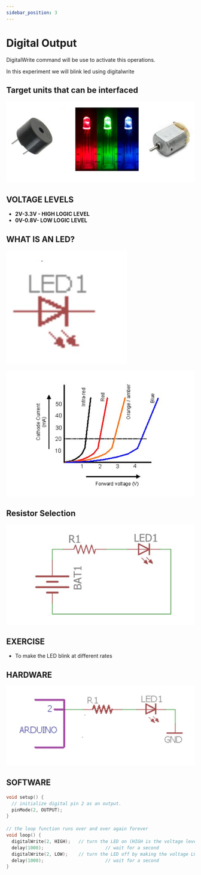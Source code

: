 ```yaml
---
sidebar_position: 3
---
```


# Digital Output
DigitalWrite command will be use to activate this operations.

In this experiment we will blink led using digitalwrite

## Target units that can be interfaced

![](img/lecture3_pg2.JPG)
    

## VOLTAGE LEVELS
- **2V-3.3V - HIGH LOGIC LEVEL**
- **0V-0.8V- LOW LOGIC LEVEL**

## WHAT IS AN LED?
![](img/lecture3_pg4.JPG)
    

![](img/lecture3_pg5.JPG)
    

## Resistor Selection
![](img/lecture3_pg6.JPG)
    

## EXERCISE
- To make the LED blink at different rates

## HARDWARE
![](img/lecture3_pg8.JPG)
    

## SOFTWARE
```cpp title="Digital Operations"
void setup() {
  // initialize digital pin 2 as an output.
  pinMode(2, OUTPUT);
}

// the loop function runs over and over again forever
void loop() {
  digitalWrite(2, HIGH);   // turn the LED on (HIGH is the voltage level)
  delay(1000);                       // wait for a second
  digitalWrite(2, LOW);    // turn the LED off by making the voltage LOW
  delay(1000);                       // wait for a second
}
```